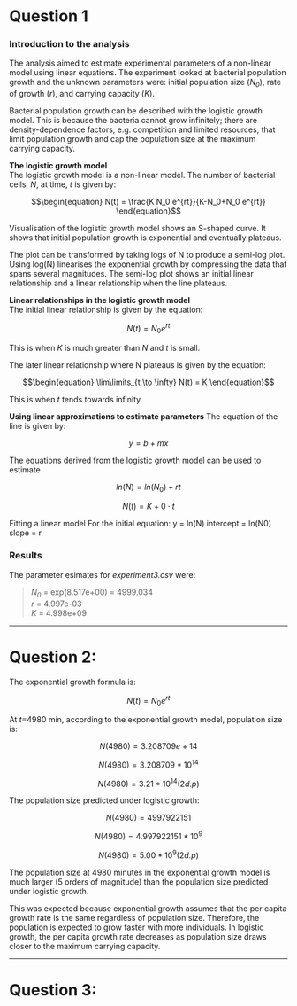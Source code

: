 # Question 1
### Introduction to the analysis
The analysis aimed to estimate experimental parameters of a non-linear model using linear equations.
The experiment looked at bacterial population growth and the unknown parameters were: initial population size (*N<sub>0<sub>*), rate of growth (*r*), and carrying capacity (*K*).

Bacterial population growth can be described with the logistic growth model. This is because the bacteria cannot grow infinitely; there are density-dependence factors, e.g. competition and limited resources, that limit population growth and cap the population size at the maximum carrying capacity.

**The logistic growth model**\
The logistic growth model is a non-linear model. The number of bacterial cells, *N*, at time, *t* is given by:
```math
\begin{equation}
N(t) = \frac{K N_0 e^{rt}}{K-N_0+N_0 e^{rt}}
\end{equation}
```

Visualisation of the logistic growth model shows an S-shaped curve. It shows that initial population growth is exponential and eventually plateaus.

The plot can be transformed by taking logs of N to produce a semi-log plot. Using log(N) linearises the exponential growth by compressing the data that spans several magnitudes. The semi-log plot shows an initial linear relationship and a linear relationship when the line plateaus.

**Linear relationships in the logistic growth model**\
The initial linear relationship is given by the equation:
```math
\begin{equation}
N(t) = N_0 e^{rt}
\end{equation}
```
This is when *K* is much greater than *N* and *t* is small.


The later linear relationship where N plateaus is given by the equation:
```math
\begin{equation}
\lim\limits_{t \to \infty} N(t) = K
\end{equation}
```
This is when *t* tends towards infinity.

**Using linear approximations to estimate parameters**
The equation of the line is given by:
```math
\begin{equation}
y = b + mx
\end{equation}
```
The equations derived from the logistic growth model can be used to estimate 


```math
\begin{equation}
ln(N) = ln(N_0) + rt
\end{equation}
```

```math
\begin{equation}
N(t) = K + 0 \cdot t
\end{equation}
```

Fitting a linear model 
For the initial equation:
y = ln(N)
intercept = ln(N0)
slope = r

### Results

The parameter esimates for *experiment3.csv* were:
> *N<sub>0<sub>* = exp(8.517e+00) = 4999.034\
*r* = 4.997e-03\
*K* = 4.998e+09
>

***

# Question 2:
The exponential growth formula is:
```math
\begin{equation}
N(t) = N_0e^{rt}
\end{equation}
```

At *t*=4980 min, according to the exponential growth model, population size is:
```math
\begin{equation}
N(4980) = 3.208709{e+14}
\end{equation}
```
```math
\begin{equation}
N(4980) = 3.208709 * 10^{14}
\end{equation}
```
```math
\begin{equation}
N(4980) = 3.21 * 10^{14} (2 d.p)
\end{equation}
```

The population size predicted under logistic growth:
```math
\begin{equation}
N(4980) = 4997922151
\end{equation}
```
```math
\begin{equation}
N(4980) = 4.997922151 * 10^{9}
\end{equation}
```
```math
\begin{equation}
N(4980) = 5.00 * 10^{9} (2 d.p)
\end{equation}
```

The population size at 4980 minutes in the exponential growth model is much larger (5 orders of magnitude) than the population size predicted under logistic growth.  

This was expected because exponential growth assumes that the per capita growth rate is the same regardless of population size. Therefore, the population is expected to grow faster with more individuals. In logistic growth, the per capita growth rate decreases as population size draws closer to the maximum carrying capacity.

***

# Question 3:
